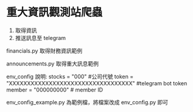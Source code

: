 # 重大資訊觀測站爬蟲

1. 取得資訊
2. 推送訊息至 telegram

financials.py 取得財務資訊範例

announcements.py 取得重大訊息範例

env_config 說明:
stocks = "000" #公司代號
token = "XXXXXXXXXXXXXXXXXXXXXXXXXXXXXXXXXX" #telegram bot token
member = "000000000" # member ID

env_config_example.py 為範例檔，將檔案改成 env_config.py 即可 

